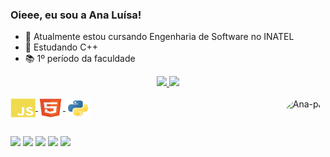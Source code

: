 ### Oieee, eu sou a Ana Luísa!

- 🔭 Atualmente estou cursando Engenharia de Software no INATEL
- 🌱 Estudando C++
- 📚 1º período da faculdade

<div align="center">
  <a href="https://github.com/anagvaleta">
  <img height="180em" src="https://github-readme-stats.vercel.app/api?username=anagvaleta&show_icons=true&theme=buefy&include_all_commits=true&count_private=true"/>
  <img height="120em" src="https://github-readme-stats.vercel.app/api/top-langs/?username=anagvaleta&layout=compact&langs_count=7&theme=buefy"/>
</div>
  <div style="display: inline_block"><br>
  <img align="center" alt="Ana-Js" height="30" width="40" src="https://raw.githubusercontent.com/devicons/devicon/master/icons/javascript/javascript-plain.svg">
  <img align="center" alt="Ana-HTML" height="30" width="40" src="https://raw.githubusercontent.com/devicons/devicon/master/icons/html5/html5-original.svg">
  <img align="center" alt="Ana-Python" height="30" width="40" src="https://raw.githubusercontent.com/devicons/devicon/master/icons/python/python-original.svg">
  <img align="right" alt="Ana-pic" height="150" style="border-radius:50px;" src="https://i.makeagif.com/media/2-24-2022/8QSQDb.gif?width=676&height=676">
</div>

  ##
  
  <div> 
  <a href="https://www.youtube.com/channel/UCNECTq9uDW0KVRdLlRj2LGg" target="_blank"><img src="https://img.shields.io/badge/YouTube-FF0000?style=for-the-badge&logo=youtube&logoColor=white" target="_blank"></a>
  <a href="https://www.instagram.com/nanagvaleta" target="_blank"><img src="https://img.shields.io/badge/-Instagram-%23E4405F?style=for-the-badge&logo=instagram&logoColor=white" target="_blank"></a>
 	<a href="https://www.twitch.tv/anagvaleta" target="_blank"><img src="https://img.shields.io/badge/Twitch-9146FF?style=for-the-badge&logo=twitch&logoColor=white" target="_blank"></a>
  <a href = "mailto:ana.valeta@inatel.ges.br"><img src="https://img.shields.io/badge/-Gmail-%23333?style=for-the-badge&logo=gmail&logoColor=white" target="_blank"></a>
  <a href="" target="_blank"><img src="https://img.shields.io/badge/-LinkedIn-%230077B5?style=for-the-badge&logo=linkedin&logoColor=white" target="_blank"></a> 
